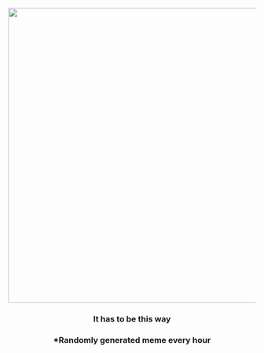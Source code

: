 <p align="center">
        <img src="https://i.redd.it/jdkukranj7d91.gif" width="600" height="600">
        </p>
        <h3 align="center">It has to be this way</h3>
        <h3 align="center">*Randomly generated meme every hour</h3>
    